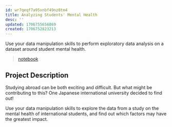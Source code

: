 ```yaml
---
id: wr7qeqf7a95xnbf49nz8tm4
title: Analyzing Students' Mental Health
desc: ''
updated: 1706755656869
created: 1706752823213
---
```


Use your data manipulation skills to perform exploratory data analysis on a dataset around student mental health.

>[notebook](<projects/Analyzing Students' Mental Health/notebook.ipynb>)


## Project Description

Studying abroad can be both exciting and difficult. But what might be contributing to this? One Japanese international university decided to find out!

Use your data manipulation skills to explore the data from a study on the mental health of international students, and find out which factors may have the greatest impact.